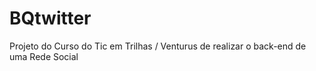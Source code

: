 # BQtwitter
Projeto do Curso do Tic em Trilhas / Venturus de realizar o back-end de uma Rede Social
